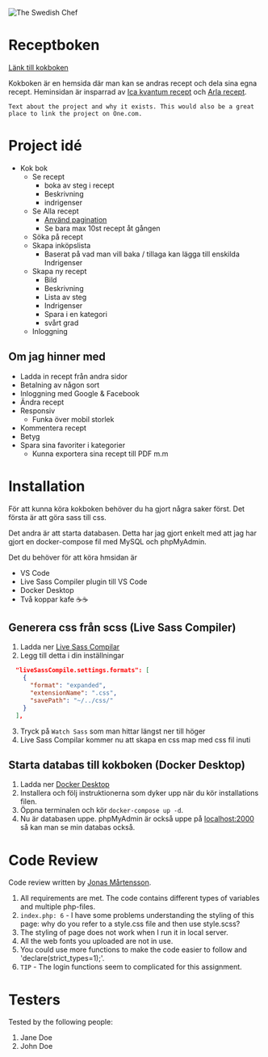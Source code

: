 ![The Swedish Chef](https://media.giphy.com/media/10u6gt11vnm812/giphy.gif)

# Receptboken
[Länk till kokboken](https://forkman.se)

Kokboken är en hemsida där man kan se andras recept och dela sina egna recept. Heminsidan är insparrad av [Ica kvantum recept](https://www.ica.se/recept/) och [Arla recept](https://www.arla.se/recept/).

`Text about the project and why it exists. This would also be a great place to link the project on One.com.`

# Project idé

- Kok bok
  - Se recept
    - boka av steg i recept
    - Beskrivning
    - indrigenser
  - Se Alla recept
    - [Använd pagination](https://www.allphptricks.com/create-simple-pagination-using-php-and-mysqli/)
    - Se bara max 10st recept åt gången
  - Söka på recept
  - Skapa inköpslista
    - Baserat på vad man vill baka / tillaga kan lägga till enskilda Indrigenser
  - Skapa ny recept
    - Bild
    - Beskrivning
    - Lista av steg
    - Indrigenser
    - Spara i en kategori
    - svårt grad
  - Inloggning

## Om jag hinner med

- Ladda in recept från andra sidor
- Betalning av någon sort
- Inloggning med Google & Facebook
- Ändra recept
- Responsiv
  - Funka över mobil storlek
- Kommentera recept
- Betyg
- Spara sina favoriter i kategorier
  - Kunna exportera sina recept till PDF m.m

# Installation
  För att kunna köra kokboken behöver du ha gjort några saker först. Det första är att göra sass till css. 
  
  Det andra är att starta databasen. Detta har jag gjort enkelt med att jag har gjort en docker-compose fil med MySQL och phpMyAdmin.

  Det du behöver för att köra hmsidan är 
  - VS Code
  - Live Sass Compiler plugin till VS Code
  - Docker Desktop
  - Två koppar kafe :coffee::coffee:

## Generera css från scss (Live Sass Compiler)
1. Ladda ner [Live Sass Compilar](https://marketplace.visualstudio.com/items?itemName=glenn2223.live-sass)
2. Legg till detta i din inställningar 
``` json
  "liveSassCompile.settings.formats": [
    {
      "format": "expanded",
      "extensionName": ".css",
      "savePath": "~/../css/"
    }
  ],
```
3. Tryck på `Watch Sass` som man hittar längst ner till höger
4. Live Sass Compilar kommer nu att skapa en css map med css fil inuti 

## Starta databas till kokboken (Docker Desktop)
1. Ladda ner [Docker Desktop](https://www.docker.com/products/docker-desktop)
2. Installera och följ instruktionerna som dyker upp när du kör installations filen.
3. Öppna terminalen och kör `docker-compose up -d`.  
4. Nu är databasen uppe. phpMyAdmin är också uppe på [localhost:2000](http://localhost:2000) så kan man se min databas också.

# Code Review

Code review written by [Jonas Mårtensson](https://github.com/jonas128).

1. All requirements are met. The code contains different types of variables and multiple php-files.
2. `index.php: 6` - I have some problems understanding the styling of this page: why do you refer to a style.css file and then use style.scss?  
3. The styling of page does not work when I run it in local server. 
4. All the web fonts you uploaded are not in use.
5. You could use more functions to make the code easier to follow and 'declare(strict_types=1);'.
6. `TIP` - The login functions seem to complicated for this assignment.

# Testers

Tested by the following people:

1. Jane Doe
2. John Doe
